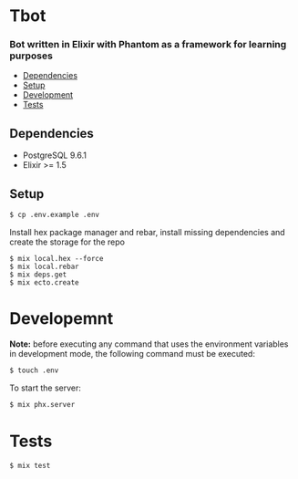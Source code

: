 # Tbot

### Bot written in Elixir with Phantom as a framework for learning purposes

- [Dependencies](#dependencies)
- [Setup](#setup)
- [Development](#development)
- [Tests](#tests)


## Dependencies

- PostgreSQL 9.6.1
- Elixir >= 1.5

## Setup

```sh
$ cp .env.example .env
```

Install hex package manager and rebar, install missing dependencies and create the storage for the repo

```
$ mix local.hex --force
$ mix local.rebar
$ mix deps.get
$ mix ecto.create
```

# Developemnt

**Note:** before executing any command that uses the environment variables in development mode, the following command must be executed:

```sh
$ touch .env
```

To start the server:

```sh
$ mix phx.server
```

# Tests

```sh
$ mix test
```
